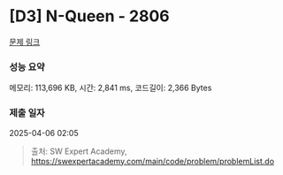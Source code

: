 # [D3] N-Queen - 2806 

[문제 링크](https://swexpertacademy.com/main/code/problem/problemDetail.do?contestProbId=AV7GKs06AU0DFAXB) 

### 성능 요약

메모리: 113,696 KB, 시간: 2,841 ms, 코드길이: 2,366 Bytes

### 제출 일자

2025-04-06 02:05



> 출처: SW Expert Academy, https://swexpertacademy.com/main/code/problem/problemList.do